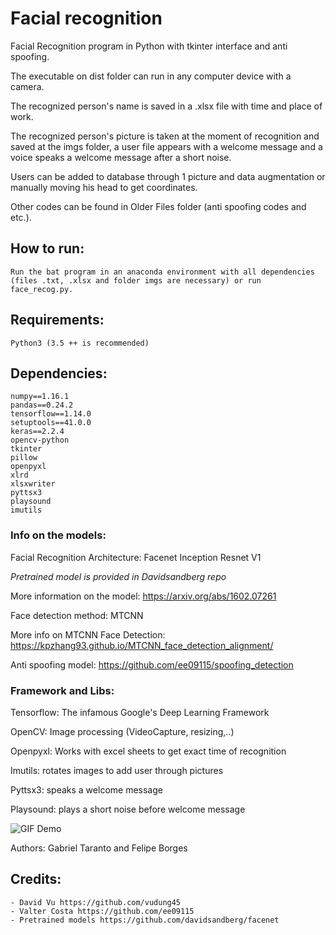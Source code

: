 # Facial recognition
Facial Recognition program in Python with tkinter interface and anti spoofing.

The executable on dist folder can run in any computer device with a camera.

The recognized person's name is saved in a .xlsx file with time and place of work.

The recognized person's picture is taken at the moment of recognition and saved at the imgs folder, a user file appears with a welcome message and a voice speaks a welcome message after a short noise.

Users can be added to database through 1 picture and data augmentation or manually moving his head to get coordinates.

Other codes can be found in Older Files folder (anti spoofing codes and etc.).

## How to run:
    Run the bat program in an anaconda environment with all dependencies (files .txt, .xlsx and folder imgs are necessary) or run face_recog.py.

## Requirements:
    Python3 (3.5 ++ is recommended)

## Dependencies:
    numpy==1.16.1
    pandas==0.24.2
    tensorflow==1.14.0
    setuptools==41.0.0
    keras==2.2.4
    opencv-python
    tkinter
    pillow
    openpyxl
    xlrd
    xlsxwriter
    pyttsx3
    playsound
    imutils

    
### Info on the models:

Facial Recognition Architecture: Facenet Inception Resnet V1 

_Pretrained model is provided in Davidsandberg repo_

More information on the model: https://arxiv.org/abs/1602.07261

Face detection method: MTCNN

More info on MTCNN Face Detection: https://kpzhang93.github.io/MTCNN_face_detection_alignment/

Anti spoofing model: https://github.com/ee09115/spoofing_detection

### Framework and Libs:

Tensorflow: The infamous Google's Deep Learning Framework

OpenCV: Image processing (VideoCapture, resizing,..)

Openpyxl: Works with excel sheets to get exact time of recognition

Imutils: rotates images to add user through pictures

Pyttsx3: speaks a welcome message

Playsound: plays a short noise before welcome message

![GIF Demo](https://media.giphy.com/media/TKp44Imbxl5fi8QqRP/giphy.gif)

Authors: Gabriel Taranto and Felipe Borges

## Credits:
    - David Vu https://github.com/vudung45
    - Valter Costa https://github.com/ee09115
    - Pretrained models https://github.com/davidsandberg/facenet
